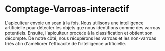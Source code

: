 # Comptage-Varroas-interactif
L'apiculteur envoie un scan à la fois. 
Nous utilisons une intelligence artificielle pour détecter les objets que nous identifions comme des varroas potentiels. 
Ensuite, l'apiculteur procède à la classification et obtient son décompte. 
De notre côté, nous récupérons les varroas et les non-varroas triés afin d'améliorer l'efficacité de l'intelligence artificielle.
